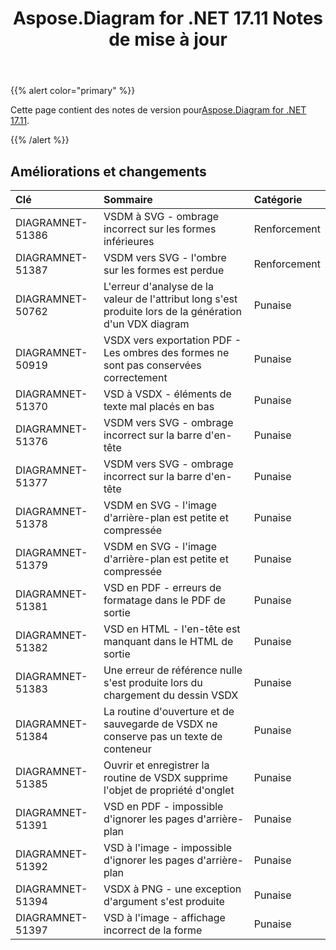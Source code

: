 ﻿---
title: Aspose.Diagram for .NET 17.11 Notes de mise à jour
type: docs
weight: 20
url: /fr/net/aspose-diagram-for-net-17-11-release-notes/
---
{{% alert color="primary" %}} 

 Cette page contient des notes de version pour[Aspose.Diagram for .NET 17.11](https://www.nuget.org/packages/Aspose.Diagram/17.11.0).

{{% /alert %}} 
## **Améliorations et changements**

|**Clé**|**Sommaire**|**Catégorie**|
|:- |:- |:- |
|DIAGRAMNET-51386|VSDM à SVG - ombrage incorrect sur les formes inférieures|Renforcement|
|DIAGRAMNET-51387|VSDM vers SVG - l'ombre sur les formes est perdue|Renforcement|
|DIAGRAMNET-50762|L'erreur d'analyse de la valeur de l'attribut long s'est produite lors de la génération d'un VDX diagram|Punaise|
|DIAGRAMNET-50919|VSDX vers exportation PDF - Les ombres des formes ne sont pas conservées correctement|Punaise|
|DIAGRAMNET-51370|VSD à VSDX - éléments de texte mal placés en bas|Punaise|
|DIAGRAMNET-51376|VSDM vers SVG - ombrage incorrect sur la barre d'en-tête|Punaise|
|DIAGRAMNET-51377|VSDM vers SVG - ombrage incorrect sur la barre d'en-tête|Punaise|
|DIAGRAMNET-51378|VSDM en SVG - l'image d'arrière-plan est petite et compressée|Punaise|
|DIAGRAMNET-51379|VSDM en SVG - l'image d'arrière-plan est petite et compressée|Punaise|
|DIAGRAMNET-51381|VSD en PDF - erreurs de formatage dans le PDF de sortie|Punaise|
|DIAGRAMNET-51382|VSD en HTML - l'en-tête est manquant dans le HTML de sortie|Punaise|
|DIAGRAMNET-51383|Une erreur de référence nulle s'est produite lors du chargement du dessin VSDX|Punaise|
|DIAGRAMNET-51384|La routine d'ouverture et de sauvegarde de VSDX ne conserve pas un texte de conteneur|Punaise|
|DIAGRAMNET-51385|Ouvrir et enregistrer la routine de VSDX supprime l'objet de propriété d'onglet|Punaise|
|DIAGRAMNET-51391|VSD en PDF - impossible d'ignorer les pages d'arrière-plan|Punaise|
|DIAGRAMNET-51392|VSD à l'image - impossible d'ignorer les pages d'arrière-plan|Punaise|
|DIAGRAMNET-51394|VSDX à PNG - une exception d'argument s'est produite|Punaise|
|DIAGRAMNET-51397|VSD à l'image - affichage incorrect de la forme|Punaise|


